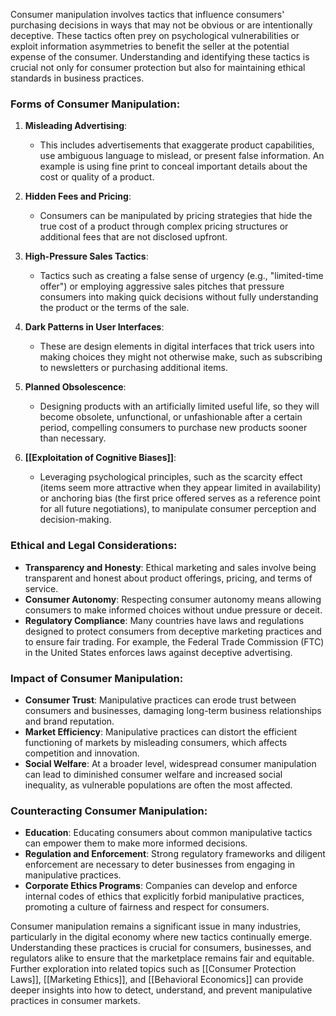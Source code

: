Consumer manipulation involves tactics that influence consumers' purchasing decisions in ways that may not be obvious or are intentionally deceptive. These tactics often prey on psychological vulnerabilities or exploit information asymmetries to benefit the seller at the potential expense of the consumer. Understanding and identifying these tactics is crucial not only for consumer protection but also for maintaining ethical standards in business practices.

### Forms of Consumer Manipulation:

1. **Misleading Advertising**:
   - This includes advertisements that exaggerate product capabilities, use ambiguous language to mislead, or present false information. An example is using fine print to conceal important details about the cost or quality of a product.

2. **Hidden Fees and Pricing**:
   - Consumers can be manipulated by pricing strategies that hide the true cost of a product through complex pricing structures or additional fees that are not disclosed upfront.

3. **High-Pressure Sales Tactics**:
   - Tactics such as creating a false sense of urgency (e.g., "limited-time offer") or employing aggressive sales pitches that pressure consumers into making quick decisions without fully understanding the product or the terms of the sale.

4. **Dark Patterns in User Interfaces**:
   - These are design elements in digital interfaces that trick users into making choices they might not otherwise make, such as subscribing to newsletters or purchasing additional items.

5. **Planned Obsolescence**:
   - Designing products with an artificially limited useful life, so they will become obsolete, unfunctional, or unfashionable after a certain period, compelling consumers to purchase new products sooner than necessary.

6. **[[Exploitation of Cognitive Biases]]**:
   - Leveraging psychological principles, such as the scarcity effect (items seem more attractive when they appear limited in availability) or anchoring bias (the first price offered serves as a reference point for all future negotiations), to manipulate consumer perception and decision-making.

### Ethical and Legal Considerations:

- **Transparency and Honesty**: Ethical marketing and sales involve being transparent and honest about product offerings, pricing, and terms of service.
- **Consumer Autonomy**: Respecting consumer autonomy means allowing consumers to make informed choices without undue pressure or deceit.
- **Regulatory Compliance**: Many countries have laws and regulations designed to protect consumers from deceptive marketing practices and to ensure fair trading. For example, the Federal Trade Commission (FTC) in the United States enforces laws against deceptive advertising.

### Impact of Consumer Manipulation:

- **Consumer Trust**: Manipulative practices can erode trust between consumers and businesses, damaging long-term business relationships and brand reputation.
- **Market Efficiency**: Manipulative practices can distort the efficient functioning of markets by misleading consumers, which affects competition and innovation.
- **Social Welfare**: At a broader level, widespread consumer manipulation can lead to diminished consumer welfare and increased social inequality, as vulnerable populations are often the most affected.

### Counteracting Consumer Manipulation:

- **Education**: Educating consumers about common manipulative tactics can empower them to make more informed decisions.
- **Regulation and Enforcement**: Strong regulatory frameworks and diligent enforcement are necessary to deter businesses from engaging in manipulative practices.
- **Corporate Ethics Programs**: Companies can develop and enforce internal codes of ethics that explicitly forbid manipulative practices, promoting a culture of fairness and respect for consumers.

Consumer manipulation remains a significant issue in many industries, particularly in the digital economy where new tactics continually emerge. Understanding these practices is crucial for consumers, businesses, and regulators alike to ensure that the marketplace remains fair and equitable. Further exploration into related topics such as [[Consumer Protection Laws]], [[Marketing Ethics]], and [[Behavioral Economics]] can provide deeper insights into how to detect, understand, and prevent manipulative practices in consumer markets.